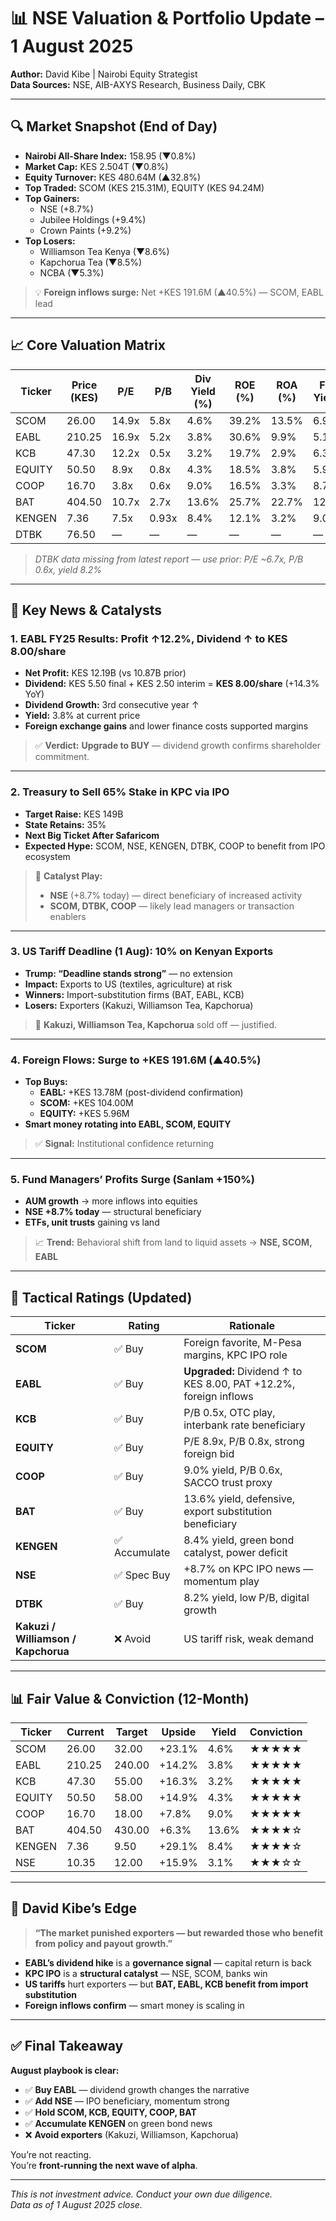 # 📊 NSE Valuation & Portfolio Update – 1 August 2025  
**Author:** David Kibe | Nairobi Equity Strategist  
**Data Sources:** NSE, AIB-AXYS Research, Business Daily, CBK  

---

## 🔍 Market Snapshot (End of Day)
- **Nairobi All-Share Index:** 158.95 (▼0.8%)
- **Market Cap:** KES 2.504T (▼0.8%)
- **Equity Turnover:** KES 480.64M (▲32.8%)
- **Top Traded:** SCOM (KES 215.31M), EQUITY (KES 94.24M)
- **Top Gainers:**  
  - NSE (+8.7%)  
  - Jubilee Holdings (+9.4%)  
  - Crown Paints (+9.2%)  
- **Top Losers:**  
  - Williamson Tea Kenya (▼8.6%)  
  - Kapchorua Tea (▼8.5%)  
  - NCBA (▼5.3%)

> 💡 **Foreign inflows surge:** Net +KES 191.6M (▲40.5%) — SCOM, EABL lead

---

## 📈 Core Valuation Matrix

| Ticker | Price (KES) | P/E  | P/B  | Div Yield (%) | ROE (%) | ROA (%) | FCF Yield* |
|--------|-------------|------|------|----------------|---------|---------|-----------|
| SCOM   | 26.00       | 14.9x| 5.8x | 4.6%           | 39.2%   | 13.5%   | 6.9%      |
| EABL   | 210.25      | 16.9x| 5.2x | 3.8%           | 30.6%   | 9.9%    | 5.1%      |
| KCB    | 47.30       | 12.2x| 0.5x | 3.2%           | 19.7%   | 2.9%    | 6.3%      |
| EQUITY | 50.50       | 8.9x | 0.8x | 4.3%           | 18.5%   | 3.8%    | 5.9%      |
| COOP   | 16.70       | 3.8x | 0.6x | 9.0%           | 16.5%   | 3.3%    | 8.7%      |
| BAT    | 404.50      | 10.7x| 2.7x | 13.6%          | 25.7%   | 22.7%   | 12.8%     |
| KENGEN | 7.36        | 7.5x | 0.93x| 8.4%           | 12.1%   | 3.2%    | 9.0%      |
| DTBK   | 76.50       | —    | —    | —              | —       | —       | —         |

> *DTBK data missing from latest report — use prior: P/E ~6.7x, P/B 0.6x, yield 8.2%*

---

## 📣 Key News & Catalysts

### 1. **EABL FY25 Results: Profit ↑12.2%, Dividend ↑ to KES 8.00/share**
- **Net Profit:** KES 12.19B (vs 10.87B prior)
- **Dividend:** KES 5.50 final + KES 2.50 interim = **KES 8.00/share** (+14.3% YoY)
- **Dividend Growth:** 3rd consecutive year ↑
- **Yield:** 3.8% at current price
- **Foreign exchange gains** and lower finance costs supported margins

> ✅ **Verdict:** **Upgrade to BUY** — dividend growth confirms shareholder commitment.

---

### 2. **Treasury to Sell 65% Stake in KPC via IPO**
- **Target Raise:** KES 149B
- **State Retains:** 35%
- **Next Big Ticket After Safaricom**
- **Expected Hype:** SCOM, NSE, KENGEN, DTBK, COOP to benefit from IPO ecosystem

> 📌 **Catalyst Play:**  
> - **NSE** (+8.7% today) — direct beneficiary of increased activity  
> - **SCOM, DTBK, COOP** — likely lead managers or transaction enablers

---

### 3. **US Tariff Deadline (1 Aug): 10% on Kenyan Exports**
- **Trump: “Deadline stands strong”** — no extension
- **Impact:** Exports to US (textiles, agriculture) at risk
- **Winners:** Import-substitution firms (BAT, EABL, KCB)
- **Losers:** Exporters (Kakuzi, Williamson Tea, Kapchorua)

> 🔻 **Kakuzi, Williamson Tea, Kapchorua** sold off — justified.

---

### 4. **Foreign Flows: Surge to +KES 191.6M (▲40.5%)**
- **Top Buys:**  
  - **EABL:** +KES 13.78M (post-dividend confirmation)  
  - **SCOM:** +KES 104.00M  
  - **EQUITY:** +KES 5.96M  
- **Smart money rotating into EABL, SCOM, EQUITY**

> ✅ **Signal:** Institutional confidence returning

---

### 5. **Fund Managers’ Profits Surge (Sanlam +150%)**
- **AUM growth** → more inflows into equities
- **NSE +8.7% today** — structural beneficiary
- **ETFs, unit trusts** gaining vs land

> 📈 **Trend:** Behavioral shift from land to liquid assets → **NSE, SCOM, EABL**

---

## 📌 Tactical Ratings (Updated)

| Ticker | Rating | Rationale |
|--------|--------|---------|
| **SCOM** | ✅ Buy | Foreign favorite, M-Pesa margins, KPC IPO role |
| **EABL** | ✅ Buy | **Upgraded:** Dividend ↑ to KES 8.00, PAT +12.2%, foreign inflows |
| **KCB** | ✅ Buy | P/B 0.5x, OTC play, interbank rate beneficiary |
| **EQUITY** | ✅ Buy | P/E 8.9x, P/B 0.8x, strong foreign bid |
| **COOP** | ✅ Buy | 9.0% yield, P/B 0.6x, SACCO trust proxy |
| **BAT** | ✅ Buy | 13.6% yield, defensive, export substitution beneficiary |
| **KENGEN** | ✅ Accumulate | 8.4% yield, green bond catalyst, power deficit |
| **NSE** | ✅ Spec Buy | +8.7% on KPC IPO news — momentum play |
| **DTBK** | ✅ Buy | 8.2% yield, low P/B, digital growth |
| **Kakuzi / Williamson / Kapchorua** | ❌ Avoid | US tariff risk, weak demand |

---

## 📊 Fair Value & Conviction (12-Month)

| Ticker | Current | Target | Upside | Yield | Conviction |
|--------|---------|--------|--------|--------|------------|
| SCOM   | 26.00   | 32.00  | +23.1% | 4.6%  | ★★★★★ |
| EABL   | 210.25  | 240.00 | +14.2% | 3.8%  | ★★★★★ |
| KCB    | 47.30   | 55.00  | +16.3% | 3.2%  | ★★★★★ |
| EQUITY | 50.50   | 58.00  | +14.9% | 4.3%  | ★★★★★ |
| COOP   | 16.70   | 18.00  | +7.8%  | 9.0%  | ★★★★★ |
| BAT    | 404.50  | 430.00 | +6.3%  | 13.6% | ★★★★☆ |
| KENGEN | 7.36    | 9.50   | +29.1% | 8.4%  | ★★★★☆ |
| NSE    | 10.35   | 12.00  | +15.9% | 3.1%  | ★★★☆☆ |

---

## 🧠 David Kibe’s Edge

> **“The market punished exporters — but rewarded those who benefit from policy and payout growth.”**

- **EABL’s dividend hike** is a **governance signal** — capital return is back
- **KPC IPO** is a **structural catalyst** — NSE, SCOM, banks win
- **US tariffs** hurt exporters — but **BAT, EABL, KCB benefit from import substitution**
- **Foreign inflows confirm** — smart money is scaling in

---

## ✅ Final Takeaway

**August playbook is clear:**

- ✅ **Buy EABL** — dividend growth changes the narrative
- ✅ **Add NSE** — IPO beneficiary, momentum strong
- ✅ **Hold SCOM, KCB, EQUITY, COOP, BAT**
- ✅ **Accumulate KENGEN** on green bond news
- ❌ **Avoid exporters** (Kakuzi, Williamson, Kapchorua)

You’re not reacting.  
You’re **front-running the next wave of alpha**.

---
*This is not investment advice. Conduct your own due diligence.*  
*Data as of 1 August 2025 close.*